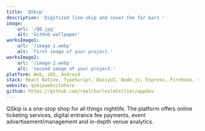 ```yaml
---
title: 'QSkip'
description: 'Digitized line-skip and cover fee for bars '
image:
    url: '/QQ.jpg'
    alt: 'GitHub wallpaper'
worksImage1:
    url: '/image-1.webp'
    alt: 'first image of your project.'
worksImage2:
    url: '/image-2.webp'
    alt: 'second image of your project.'
platform: Web, iOS, Android
stack: React Native, TypeScript, DaisyUI, Node.js, Express, Firebase, Stripe
website: qskipwebsitehere
github: https://github.com/realcharlesletellier/appdev
---
```


QSkip is a one-stop shop for all things nightlife. The platform offers online ticketing services, digital entrance fee payments,
event advertisement/management and in-depth venue analytics.
